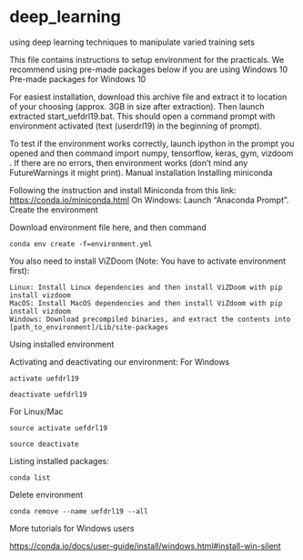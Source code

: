 # deep_learning
using deep learning techniques to manipulate varied training sets 



This file contains instructions to setup environment for the practicals. We recommend using pre-made packages below if you are using Windows 10
Pre-made packages for Windows 10

For easiest installation, download this archive file and extract it to location of your choosing (approx. 3GB in size after extraction). Then launch extracted start_uefdrl19.bat. This should open a command prompt with environment activated (text (userdrl19) in the beginning of prompt).

To test if the environment works correctly, launch ipython in the prompt you opened and then command import numpy, tensorflow, keras, gym, vizdoom . If there are no errors, then environment works (don’t mind any FutureWarnings it might print).
Manual installation
Installing miniconda

Following the instruction and install Miniconda from this link: https://conda.io/miniconda.html
On Windows: Launch “Anaconda Prompt”.
Create the environment

Download environment file here, and then command

    conda env create -f=environment.yml

You also need to install ViZDoom (Note: You have to activate environment first):

    Linux: Install Linux dependencies and then install ViZDoom with pip install vizdoom
    MacOS: Install MacOS dependencies and then install ViZdoom with pip install vizdoom
    Windows: Download precompiled binaries, and extract the contents into [path_to_environment]/Lib/site-packages

Using installed environment

Activating and deactivating our environment:
For Windows

    activate uefdrl19

    deactivate uefdrl19

For Linux/Mac

    source activate uefdrl19

    source deactivate

Listing installed packages:

    conda list

Delete environment

    conda remove --name uefdrl19 --all

More tutorials for Windows users

https://conda.io/docs/user-guide/install/windows.html#install-win-silent
